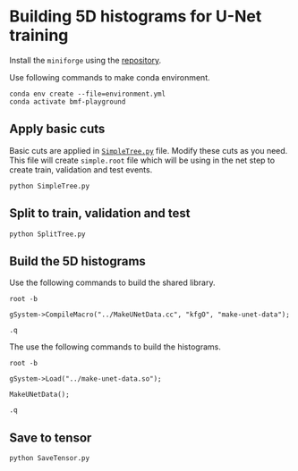 # Building 5D histograms for U-Net training

Install the `miniforge` using the [repository](https://github.com/conda-forge/miniforge).

Use following commands to make conda environment.

```
conda env create --file=environment.yml
conda activate bmf-playground
```

## Apply basic cuts

Basic cuts are applied in [`SimpleTree.py`](SimpleTree.py) file. Modify these cuts as you need. This file will create `simple.root` file which will be using in the net step to create train, validation and test events.

```
python SimpleTree.py
```


## Split to train, validation and test

```
python SplitTree.py
```

## Build the 5D histograms

Use the following commands to build the shared library.

```
root -b

gSystem->CompileMacro("../MakeUNetData.cc", "kfgO", "make-unet-data");

.q
```

The use the following commands to build the histograms.


```
root -b

gSystem->Load("../make-unet-data.so");

MakeUNetData();

.q
```


## Save to tensor

```
python SaveTensor.py
```
